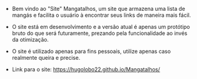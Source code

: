 - Bem vindo ao "Site" Mangatalhos, um site que armazena uma lista de mangás e facilita o usuário à encontrar seus links de maneira mais fácil.
- O site está em desenvolvimento e a versão atual é apenas um protótipo bruto do que será futuramente, prezando pela funcionalidade ao invés da otimização.
- O site é utilizado apenas para fins pessoais, utilize apenas caso realmente queira e precise.

- Link para o site: https://hugolobo22.github.io/Mangatalhos/
